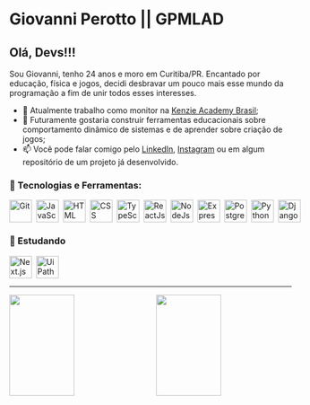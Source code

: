 # Giovanni Perotto || GPMLAD

## Olá, Devs!!!

Sou Giovanni, tenho 24 anos e moro em Curitiba/PR. Encantado por educação, física e jogos, decidi desbravar um pouco mais esse mundo da programação a fim de unir todos esses interesses.

- 🔭 Atualmente trabalho como monitor na <a href="https://kenzie.com.br/">Kenzie Academy Brasil</a>;
- 🤔 Futuramente gostaria construir ferramentas educacionais sobre comportamento dinâmico de sistemas e de aprender sobre criação de jogos;
- 📫 Você pode falar comigo pelo <a href="https://www.linkedin.com/in/giovanni-perotto-de-morais/">LinkedIn</a>, <a href="https://www.instagram.com/gpmlad/">Instagram</a> ou em algum repositório de um projeto já desenvolvido.

### :pushpin: Tecnologias e Ferramentas:

<div style="display:flex; gap:8px;">
  <a href="https://git-scm.com/">
    <img alt="Git" src="https://cdn.jsdelivr.net/gh/devicons/devicon/icons/git/git-original.svg" width="40px" height="40px"/>
  </a>

  <a href="https://developer.mozilla.org/en-US/docs/Web/JavaScript">
     <img alt="JavaScript" src="https://cdn.jsdelivr.net/gh/devicons/devicon/icons/javascript/javascript-original.svg" width="40px" height="40px"/>
  </a>

  <a href="https://developer.mozilla.org/en-US/docs/Web/HTML">
   <img alt="HTML" src="https://cdn.jsdelivr.net/gh/devicons/devicon/icons/html5/html5-original.svg" width="40px" height="40px"/>
  </a>

  <a href="https://developer.mozilla.org/en-US/docs/Web/CSS">
   <img alt="CSS" src="https://cdn.jsdelivr.net/gh/devicons/devicon/icons/css3/css3-original.svg" width="40px" height="40px"/>
  </a>

  <a href="https://www.typescriptlang.org/">
    <img alt="TypeScript" src="https://cdn.jsdelivr.net/gh/devicons/devicon/icons/typescript/typescript-original.svg" width="40px" height="40px"/>
  </a>

  <a href="https://reactjs.org/">
     <img alt="ReactJs" src="https://cdn.jsdelivr.net/gh/devicons/devicon/icons/react/react-original.svg" width="40px" height="40px"/>
  </a>

  <a href="https://nodejs.org/en/">
   <img alt="NodeJs" src="https://cdn.jsdelivr.net/gh/devicons/devicon/icons/nodejs/nodejs-original.svg" width="40px" height="40px"/>
  </a>

  <a href="https://expressjs.com/">
   <img alt="Express" src="https://cdn.jsdelivr.net/gh/devicons/devicon/icons/express/express-original.svg" width="40px" height="40px"/>
  </a>

  <a href="https://www.postgresql.org/">
      <img alt="PostgreSQL" src="https://cdn.jsdelivr.net/gh/devicons/devicon/icons/postgresql/postgresql-original.svg" width="40px" height="40px"/>
  </a>

  <a href="https://www.python.org/">
   <img alt="Python" src="https://cdn.jsdelivr.net/gh/devicons/devicon/icons/python/python-original.svg" width="40px" height="40px"/>
  </a>

  <a href="https://www.djangoproject.com/">
   <img alt="Django" src="https://cdn.jsdelivr.net/gh/devicons/devicon/icons/django/django-plain.svg" width="40px" height="40px"/>
  </a>   
  
  
</div>

### :bookmark_tabs: Estudando

<div style="display:flex; gap:8px;">
  <a href="https://nextjs.org/">
   <img alt="Next.js" src="https://cdn.jsdelivr.net/gh/devicons/devicon/icons/nextjs/nextjs-line.svg" width="40px" height="40px"/>
  </a>

  <a href="https://www.uipath.com/">
    <img alt="Ui Path" src="https://companieslogo.com/img/orig/PATH-4f96bcbf.png?t=1649160715" width="40px" height="40px" />
  </a> 
</div>

<hr>

<div>
  <a style="display:flex; justify-content: space-between;" href="https://github.com/gpmlad">
    <img style="width:48%;" height="180em" src="https://github-readme-stats.vercel.app/api?username=gpmlad&show_icons=true&theme=dracula&include_all_commits=true&count_private=true"/>
    <img style="width:48%;" height="180em" src="https://github-readme-stats.vercel.app/api/top-langs/?username=gpmlad&layout=compact&langs_count=7&theme=dracula"/>
  </a>
</div>
